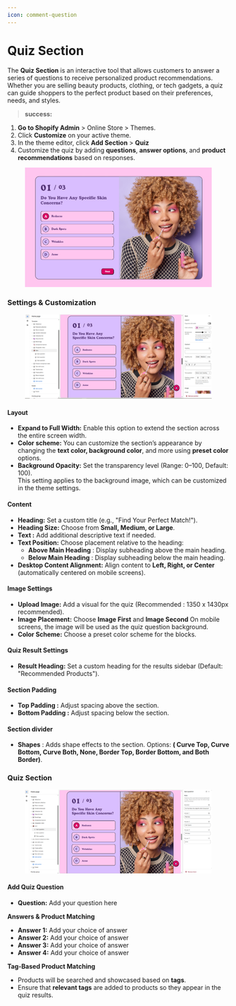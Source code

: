 ```yaml
---
icon: comment-question
---
```


# Quiz Section

The **Quiz Section** is an interactive tool that allows customers to answer a series of questions to receive personalized product recommendations. Whether you are selling beauty products, clothing, or tech gadgets, a quiz can guide shoppers to the perfect product based on their preferences, needs, and styles.

> **success:** 
1. **Go to Shopify Admin** > Online Store > Themes.
2. Click **Customize** on your active theme.
3. In the theme editor, click **Add Section** > **Quiz**&#x20;
4. Customize the quiz by adding **questions**, **answer options**, and **product recommendations** based on responses.


<figure><img src="../.gitbook/assets/quizzz.png" alt=""><figcaption></figcaption></figure>

### **Settings & Customization** <a href="#settings-and-customization" id="settings-and-customization"></a>

<figure><img src="../.gitbook/assets/quiz.png" alt=""><figcaption></figcaption></figure>

#### **Layout**

* **Expand to Full Width:** Enable this option to extend the section across the entire screen width.
* **Color scheme:** You can customize the section’s appearance by changing the **text color, background color**, and more using **preset color** options.
* **Background Opacity:** Set the transparency level (Range: 0–100, Default: 100).\
  This setting applies to the background image, which can be customized in the theme settings.

#### **Content**&#x20;

* **Heading:** Set a custom title (e.g., "Find Your Perfect Match!").
* **Heading Size:** Choose from **Small, Medium, or Large**.
* **Text :** Add additional descriptive text if needed.
* **Text Position:** Choose placement relative to the heading:
  * **Above Main Heading** : Display subheading above the main heading.
  * **Below Main Heading** : Display subheading below the main heading.
* **Desktop Content Alignment:** Align content to **Left, Right, or Center** (automatically centered on mobile screens).

#### **Image Settings**

* **Upload Image:** Add a visual for the quiz (Recommended : 1350 x 1430px recommended).
* **Image Placement:** Choose **Image First** and **Image Second** On mobile screens, the image will be used as the quiz question background.
* **Color Scheme:** Choose a preset color scheme for the blocks.

#### **Quiz Result Settings**

* **Result Heading:** Set a custom heading for the results sidebar (Default: "Recommended Products").

#### **Section Padding**

* **Top Padding :** Adjust spacing above the section.
* **Bottom Padding :** Adjust spacing below the section.

#### Section divider

* **Shapes** : Adds shape effects to the section. Options: **( Curve Top, Curve Bottom, Curve Both, None, Border Top, Border Bottom, and Both Border)**.

### **Quiz Section**

<figure><img src="../.gitbook/assets/quixxx.png" alt=""><figcaption></figcaption></figure>

#### **Add Quiz Question**

* **Question:** Add your question here

**Answers & Product Matching**

* **Answer 1:** Add your choice of answer
* **Answer 2:** Add your choice of answer
* **Answer 3:** Add your choice of answer
* **Answer 4:** Add your choice of answer

**Tag-Based Product Matching**

* Products will be searched and showcased based on **tags**.
* Ensure that **relevant tags** are added to products so they appear in the quiz results.
